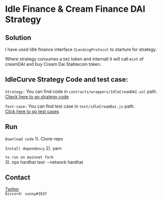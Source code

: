 # Idle Finance & Cream Finance DAI Strategy

## Solution

I have used Idle finance interface `ILendingProtocol` to starture for strategy.

Where strategy consumes a `DAI` token and internall it will call `mint` of creamDAI and buy Cream Dai Stablecoin token.

## IdleCurve Strategy Code and test case:

`Strategy:` You can find code in `contracts/wrappers/IdleCreamDAI.sol` path.  
[Clieck here to go strategy code](https://github.com/sunnyRK/idleCreamDai-strategy/blob/master/contracts/wrappers/IdleCreamDAI.sol)


`Test-case:` You can find test case in `test/idleCreamDai.js` path.  
[Click here to go test cases](https://github.com/sunnyRK/idleCreamDai-strategy/blob/master/test/idleCreamDai.js)  

## Run

`Download code`
1). Clone repo

`Install dependency`
2). yarn

`to run on mainnet fork`  
3). npx hardhat test --network hardhat

## Contact

[Twitter](https://twitter.com/RadadiyaSunny)  
`Discord: sunny#3937` 




